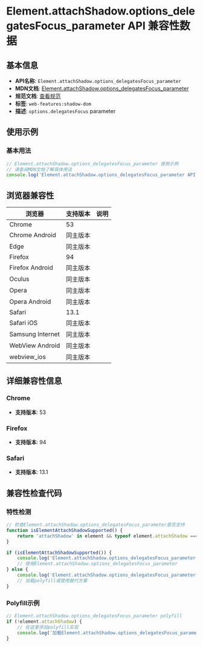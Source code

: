 # Element.attachShadow.options_delegatesFocus_parameter API 兼容性数据

## 基本信息

- **API名称**: `Element.attachShadow.options_delegatesFocus_parameter`
- **MDN文档**: [Element.attachShadow.options_delegatesFocus_parameter](https://developer.mozilla.org/docs/Web/API/Element/attachShadow#delegatesfocus)
- **规范文档**: [查看规范](https://dom.spec.whatwg.org/#dom-shadowrootinit-delegatesfocus)
- **标签**: `web-features:shadow-dom`
- **描述**: `options.delegatesFocus` parameter

## 使用示例

### 基本用法

```javascript
// Element.attachShadow.options_delegatesFocus_parameter 使用示例
// 请查阅MDN文档了解具体用法
console.log('Element.attachShadow.options_delegatesFocus_parameter API');
```

## 浏览器兼容性

| 浏览器 | 支持版本 | 说明 |
|--------|----------|------|
| Chrome | 53 |  |
| Chrome Android | 同主版本 |  |
| Edge | 同主版本 |  |
| Firefox | 94 |  |
| Firefox Android | 同主版本 |  |
| Oculus | 同主版本 |  |
| Opera | 同主版本 |  |
| Opera Android | 同主版本 |  |
| Safari | 13.1 |  |
| Safari iOS | 同主版本 |  |
| Samsung Internet | 同主版本 |  |
| WebView Android | 同主版本 |  |
| webview_ios | 同主版本 |  |

## 详细兼容性信息

### Chrome

- **支持版本**: 53

### Firefox

- **支持版本**: 94

### Safari

- **支持版本**: 13.1

## 兼容性检查代码

### 特性检测

```javascript
// 检查Element.attachShadow.options_delegatesFocus_parameter是否支持
function isElementAttachShadowSupported() {
    return 'attachShadow' in element && typeof element.attachShadow === 'function';
}

if (isElementAttachShadowSupported()) {
    console.log('Element.attachShadow.options_delegatesFocus_parameter 支持');
    // 使用Element.attachShadow.options_delegatesFocus_parameter
} else {
    console.log('Element.attachShadow.options_delegatesFocus_parameter 不支持，需要polyfill');
    // 加载polyfill或使用替代方案
}
```

### Polyfill示例

```javascript
// Element.attachShadow.options_delegatesFocus_parameter polyfill
if (!element.attachShadow) {
    // 在这里添加polyfill实现
    console.log('加载Element.attachShadow.options_delegatesFocus_parameter polyfill');
}
```


